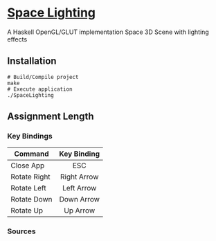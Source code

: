 # [Space Lighting](https://github.com/cevaris/space-lighting)


A Haskell OpenGL/GLUT implementation Space 3D Scene with lighting effects


## Installation
    # Build/Compile project
    make
    # Execute application
    ./SpaceLighting


## Assignment Length



  
### Key Bindings

| Command       | Key Binding   |
| ------------- |:-------------:|
| Close App     | ESC           |
| Rotate Right  | Right Arrow   |
| Rotate Left   | Left Arrow    |
| Rotate Down   | Down Arrow    |
| Rotate Up     | Up Arrow      |
    

### Sources
